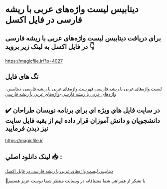 # دیتابیس لیست واژه‌های عربی با ریشه فارسی در فایل اکسل

## برای دریافت دیتابیس لیست واژه‌های عربی با ریشه فارسی در فایل اکسل به لینک زیر بروید 👇

https://magicfile.ir/?p=4027

## تگ های فایل

-[لیست واژه‌های عربی با ریشه فارسی](https://magicfile.ir/product/%d8%af%db%8c%d8%aa%d8%a7%d8%a8%db%8c%d8%b3-%d9%84%db%8c%d8%b3%d8%aa-%d9%88%d8%a7%da%98%d9%87%d9%87%d8%a7%db%8c-%d8%b9%d8%b1%d8%a8%db%8c-%d8%a8%d8%a7-%d8%b1%db%8c%d8%b4%d9%87-%d9%81%d8%a7%d8%b1%d8%b3%db%8c-%d8%a7%da%a9%d8%b3%d9%84/)-[فهرست واژه‌های عربی با ریشه فارسی](https://magicfile.ir/product/%d8%af%db%8c%d8%aa%d8%a7%d8%a8%db%8c%d8%b3-%d9%84%db%8c%d8%b3%d8%aa-%d9%88%d8%a7%da%98%d9%87%d9%87%d8%a7%db%8c-%d8%b9%d8%b1%d8%a8%db%8c-%d8%a8%d8%a7-%d8%b1%db%8c%d8%b4%d9%87-%d9%81%d8%a7%d8%b1%d8%b3%db%8c-%d8%a7%da%a9%d8%b3%d9%84/)-[دیتابیس واژه‌های عربی با ریشه فارسی](https://magicfile.ir/product/%d8%af%db%8c%d8%aa%d8%a7%d8%a8%db%8c%d8%b3-%d9%84%db%8c%d8%b3%d8%aa-%d9%88%d8%a7%da%98%d9%87%d9%87%d8%a7%db%8c-%d8%b9%d8%b1%d8%a8%db%8c-%d8%a8%d8%a7-%d8%b1%db%8c%d8%b4%d9%87-%d9%81%d8%a7%d8%b1%d8%b3%db%8c-%d8%a7%da%a9%d8%b3%d9%84/)-[واژه‌های عربی با ریشه فارسی](https://magicfile.ir/product/%d8%af%db%8c%d8%aa%d8%a7%d8%a8%db%8c%d8%b3-%d9%84%db%8c%d8%b3%d8%aa-%d9%88%d8%a7%da%98%d9%87%d9%87%d8%a7%db%8c-%d8%b9%d8%b1%d8%a8%db%8c-%d8%a8%d8%a7-%d8%b1%db%8c%d8%b4%d9%87-%d9%81%d8%a7%d8%b1%d8%b3%db%8c-%d8%a7%da%a9%d8%b3%d9%84/)

## ✔️ در سايت فايل هاي ويژه اي براي برنامه نويسان طراحان دانشجويان و دانش آموزان قرار داده ايم از بقيه فايل سايت نيز ديدن فرماييد

https://magicfile.ir


## لينک دانلود اصلي 📥 :

[دیتابیس لیست واژه‌های عربی با ریشه فارسی در فایل اکسل](https://magicfile.ir/product/%d8%af%db%8c%d8%aa%d8%a7%d8%a8%db%8c%d8%b3-%d9%84%db%8c%d8%b3%d8%aa-%d9%88%d8%a7%da%98%d9%87%d9%87%d8%a7%db%8c-%d8%b9%d8%b1%d8%a8%db%8c-%d8%a8%d8%a7-%d8%b1%db%8c%d8%b4%d9%87-%d9%81%d8%a7%d8%b1%d8%b3%db%8c-%d8%a7%da%a9%d8%b3%d9%84/) 


🙏با تشکر از همراهي شما مشتاقانه در وبسایت منتظر شما دوست عزیز هستیم

